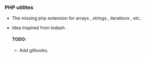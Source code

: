 ### PHP utilites
- The missing php extension for arrays , strings , iterations , etc.
- Idea inspired from lodash .



  #### TODO:
  - Add githooks.
